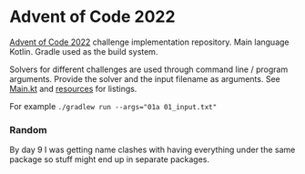 # Advent of Code 2022

[Advent of Code 2022](https://adventofcode.com/2022) challenge implementation repository. Main language Kotlin. Gradle
used as the build system.

Solvers for different challenges are used through command line / program arguments. Provide the solver and the input
filename as arguments. See [Main.kt](src/main/kotlin/Main.kt) and [resources](src/main/resources) for listings.

For example `./gradlew run --args="01a 01_input.txt"`

### Random

By day 9 I was getting name clashes with having everything under the same package so stuff might end up in separate
packages.
